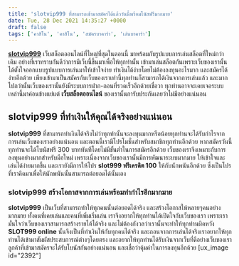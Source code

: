 ```yaml
---
title: 'slotvip999 ที่สามารถเข้ามาสมัครได้แล้ววันนี้พร้อมโนัสฟรีมากมาย'
date: Tue, 28 Dec 2021 14:35:27 +0000
draft: false
tags: ['คาสิโน', 'คาสิโน', 'สมัครบาคาร่า', 'เล่นบาคาร่า']
---
```


**[slotvip999](/archives/)** เว็บสล็อตออนไลน์ที่ใหญ่ที่สุดในตอนนี้ มาพร้อมกับรูปแบบการเล่นสล็อตที่ใหม่กว่าเดิม อย่างที่เราทราบกันดีว่าการมีเว็บนี้ขึ้นมาเพื่อให้ทุกท่านั้น เข้ามาเล่นสล็อตกันเพราะเว็บของเรานั้นได้ตั้งใจออกแบบรูปแบบการเล่นมาให้เข้าใจง่าย ทำเงินได้ง่ายโดยไม่ต้องลงทุนอะไรมาก และสมัครได้ง่ายอีกด้วย เพียงเข้ามาเป็นสมัครกับเว็บของเราเท่านี้ทุกท่านก็สามารถได้เงินจากการเล่นแล้ว และมากไปกว่านั้นเว็บของเรานั้นยังมีระบบการฝาก-ถอนที่รวดเร็วอีกด้วยเชื่อวา ทุกท่านอาจจะเคยเจอระบบเหล่านี้มาค่อนข้างแย่แต่ **เว็บสล็อตออนไลน์** ของเรานั้นการับประกันเลยว่าไม่มีอย่างแน่นอน

**slotvip999 ที่ทำเงินให้คุณได้จริงอย่างแน่นอน**
------------------------------------------------

**slotvip999** ที่สามารถทำเงินได้จริงไม่ว่าทุกท่านั้นจะลงทุนมากหรือน้อยทุกท่านจะได้รับกำไรจากการเล่นเว็บของเราอย่างแน่นอน และตอนนี้เรามีโปรโมชั่นสำหรับสมาชิกทุกท่านอีกด้วย หากสมัครวันนี้ทุกท่านจะได้โบนัสฟรี 300 บาททันทีโดยไม่มีขั้นต่ำในการสมัครอีกด้วย เว็บของเราจึงเหมาะกับการลงทุนอย่างมากสำหรับมือใหม่ เพราะเนื่องจากเว็บของเรานั้นมีการพัฒนาระบบมากมาย ให้เข้าใจและเล่นได้ง่ายมากขึ้น และเรายังมีการให้โปร **slot999 ฟรีเครดิต 100** ให้กับนักพนันอีกด้วย ซึ่งเป็นโปรที่เราคิดมาเพื่อให้นักพนันนั้นสามารถต่อยอดได้นั้นเอง

### **slotvip999 สร้างโอกาสจากการเล่นพร้อมทำกำไรอีกมากมาย**

**slotvip999** เป็นเว็บที่สามารถทำให้ทุกคนนั้นต่อยอดได้จริง และสร้างโอกาสให้หลายๆคนอย่างมากมาย ทั้งคนที่เคยเล่นและคนที่เพิ่มเริ่มเล่น เราจึงอยากให้ทุกท่านได้เปิดใจกับเว็บของเรา เพราะเรามั่นใจว่าเว็บของเราสามารถสร้างรายได้ได้จริง และไม่ต้องกังวลว่าเรานั้นจะทำให้ทุกท่านผิดหวัง **SLOT999 online** นั้นจึงเป็นที่ทำเงินให้กับทุกคนได้จริง และถอนจากการเล่นได้จริงเราอยากให้ทุกท่านได้เข้ามาสัมผัสประสบการณ์ต่างๆโดยตรง และอยากให้ทุกท่านได้รับเงินจากเว็บที่ดีอย่างเว็บของเรา ลูกค้าที่เข้ามาสมัครจะได้รับโบนัสกันอย่างแน่นอน และเชื่อว่าคุ้มค่าในการลงทุนอีกด้วย \[ux\_image id="2392"\]